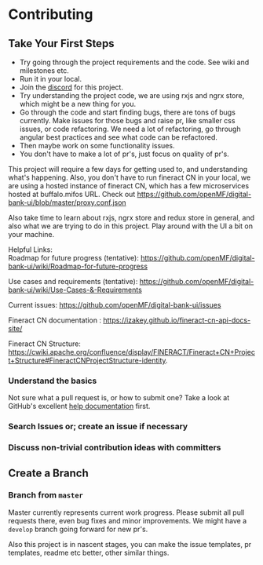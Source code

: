 # Contributing

## Take Your First Steps

- Try going through the project requirements and the code. See wiki and milestones etc.
- Run it in your local.
- Join the [discord](https://gitter.im/openMF/digital-bank-ui) for this project.
- Try understanding the project code, we are using rxjs and ngrx store, which might be a new thing for you.
- Go through the code and start finding bugs, there are tons of bugs currently. Make issues for those bugs and raise pr, like smaller css issues, or code refactoring. We need a lot of refactoring, go through angular best practices and see what code can be refactored.
- Then maybe work on some functionality issues.
- You don't have to make a lot of pr's, just focus on quality of pr's.

This project will require a few days for getting used to, and understanding what's happening.
Also, you don't have to run fineract CN in your local, we are using a hosted instance of fineract CN, which has a few microservices hosted at buffalo.mifos URL. Check out https://github.com/openMF/digital-bank-ui/blob/master/proxy.conf.json

Also take time to learn about rxjs, ngrx store and redux store in general, and also what we are trying to do in this project. Play around with the UI a bit on your machine.

Helpful Links:  
Roadmap for future progress (tentative): https://github.com/openMF/digital-bank-ui/wiki/Roadmap-for-future-progress

Use cases and requirements (tentative): https://github.com/openMF/digital-bank-ui/wiki/Use-Cases-&-Requirements

Current issues: https://github.com/openMF/digital-bank-ui/issues

Fineract CN documentation : https://izakey.github.io/fineract-cn-api-docs-site/

Fineract CN Structure: https://cwiki.apache.org/confluence/display/FINERACT/Fineract+CN+Project+Structure#FineractCNProjectStructure-identity.

### Understand the basics

Not sure what a pull request is, or how to submit one? Take a look at GitHub's excellent [help
documentation](https://help.github.com/articles/using-pull-requests/) first.

### Search Issues or; create an issue if necessary

### Discuss non-trivial contribution ideas with committers

## Create a Branch

### Branch from `master`

Master currently represents current work progress. Please submit all pull requests there, even bug fixes and minor improvements. We might have a `develop` branch going forward for new pr's.

Also this project is in nascent stages, you can make the issue templates, pr templates, readme etc better, other similar things.
